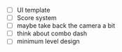 - [ ] UI template
- [ ] Score system
- [ ] maybe take back the camera a bit
- [ ] think about combo dash
- [ ] minimum level design
